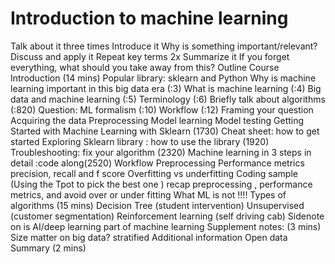 # Introduction to machine learning 

Talk about it three times
Introduce it
Why is something important/relevant?
Discuss and apply it
Repeat key terms 2x
Summarize it
If you forget everything, what should you take away from this?
Outline
Course Introduction (14 mins)
Popular library: sklearn and Python
Why is machine learning important in this big data era (:3)
What is machine learning (:4)
Big data and machine learning (:5)
Terminology (:6)
Briefly talk about algorithms (:820)
Question: ML formalism  (:10)
Workflow  (:12) 
Framing your question
Acquiring the data
Preprocessing
Model learning
Model testing
Getting Started with Machine Learning with Sklearn (1730)
Cheat sheet: how to get started 
Exploring Sklearn library : how to use the library (1920)
Troubleshooting: fix your algorithm (2320)
Machine learning in 3 steps in detail :code along(2520)
Workflow
Preprocessing
Performance metrics precision, recall and f score
Overfitting vs underfitting
Coding sample (Using the Tpot to pick the best one )
recap preprocessing , performance metrics, and avoid over or under fitting
What ML is not !!!!
Types of algorithms  (15 mins)
Decision Tree (student intervention) 
Unsupervised (customer segmentation)
Reinforcement learning (self driving cab)
Sidenote on is AI/deep learning part of machine learning
Supplement notes: (3 mins)
Size matter on big data?
stratified
Additional information
Open data
Summary (2 mins)

